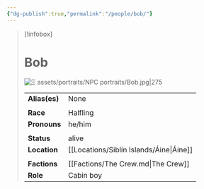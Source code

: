 ```yaml
---
{"dg-publish":true,"permalink":"/people/bob/"}
---
```



> [!infobox] 
> 
> # Bob
> ![Ξ assets/portraits/NPC portraits/Bob.jpg|275](/img/user/%CE%9E%20assets/portraits/NPC%20portraits/Bob.jpg)
> 
> | | |
> | --- | --- |
> | **Alias(es)** | None |
> | | | 
> | **Race** | Halfling |
> | **Pronouns** | he/him |
> | | | 
> | **Status** | alive | 
> | **Location** | [[Locations/Siblín Islands/Áine\|Áine]] |
> | | | 
> | **Factions** | [[Factions/The Crew.md\|The Crew]] |
> | **Role** | Cabin boy |

